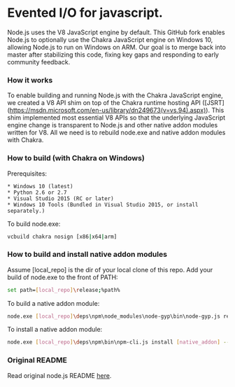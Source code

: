 Evented I/O for javascript.
===

Node.js uses the V8 JavaScript engine by default. This GitHub fork enables
Node.js to optionally use the Chakra JavaScript engine on Windows 10, allowing
Node.js to run on Windows on ARM. Our goal is to merge back into master after
stabilizing this code, fixing key gaps and responding to early community
feedback.

### How it works

To enable building and running Node.js with the Chakra JavaScript engine, we
created a V8 API shim on top of the Chakra runtime hosting API ([JSRT]
(https://msdn.microsoft.com/en-us/library/dn249673(v=vs.94).aspx)). This shim
implemented most essential V8 APIs so that the underlying JavaScript engine
change is transparent to Node.js and other native addon modules written for V8.
All we need is to rebuild node.exe and native addon modules with Chakra.

<a name="windows_with_chakra"></a>
### How to build (with Chakra on Windows)

Prerequisites:

    * Windows 10 (latest)
    * Python 2.6 or 2.7
    * Visual Studio 2015 (RC or later)
    * Windows 10 Tools (Bundled in Visual Studio 2015, or install separately.)

To build node.exe:

```sh
vcbuild chakra nosign [x86|x64|arm]
```

<a name="build_native_addon_modules_with_chakra"></a>
### How to build and install native addon modules

Assume [local_repo] is the dir of your local clone of this repo. Add your build
of node.exe to the front of PATH:

```sh
set path=[local_repo]\release;%path%
```

To build a native addon module:

```sh
node.exe [local_repo]\deps\npm\node_modules\node-gyp\bin\node-gyp.js rebuild --nodedir=[local_repo] --msvs_version=2015
```

To install a native addon module:

```sh
node.exe [local_repo]\deps\npm\bin\npm-cli.js install [native_addon] --nodedir=[local_repo] --msvs_version=2015
```

### Original README

Read original node.js README [here](https://github.com/joyent/node).
